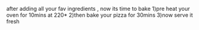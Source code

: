 after adding all your fav ingredients , now its time to bake 
1)pre heat your oven for 10mins at 220*
2)then bake your pizza for 30mins 
3)now serve it fresh 
